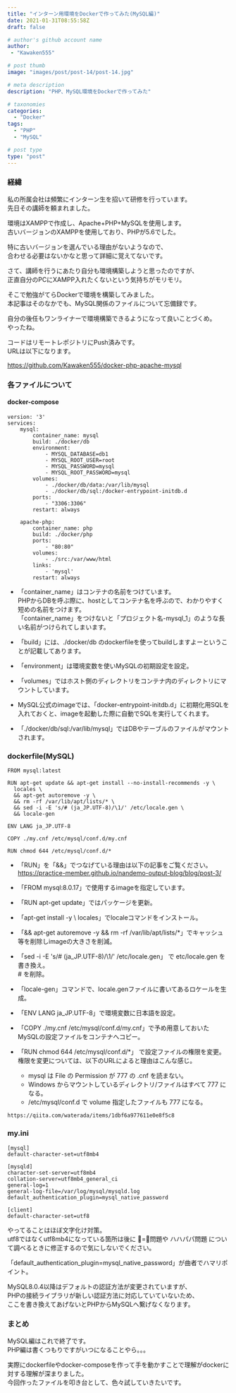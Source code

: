 ```yaml
---
title: "インターン用環境をDockerで作ってみた(MySQL編)"
date: 2021-01-31T08:55:58Z
draft: false

# author's github account name
author:
 - "Kawaken555"

# post thumb
image: "images/post/post-14/post-14.jpg"

# meta description
description: "PHP、MySQL環境をDockerで作ってみた"

# taxonomies
categories: 
  - "Docker"
tags:
  - "PHP"
  - "MySQL"

# post type
type: "post"
---
```




### 経緯

私の所属会社は頻繁にインターン生を招いて研修を行っています。  
先日その講師を頼まれました。  

環境はXAMPPで作成し、Apache+PHP+MySQLを使用します。  
古いバージョンのXAMPPを使用しており、PHPが5.6でした。  

特に古いバージョンを選んでいる理由がないようなので、  
合わせる必要はないかなと思って詳細に覚えてないです。  



  
さて、講師を行うにあたり自分も環境構築しようと思ったのですが、  
正直自分のPCにXAMPP入れたくないという気持ちがモリモリ。   

そこで勉強がてらDockerで環境を構築してみました。  
本記事はそのなかでも、MySQL関係のファイルについて忘備録です。  

自分の後任もワンライナーで環境構築できるようになって良いことづくめ。   
やったね。  

コードはリモートレポジトリにPush済みです。    
URLは以下になります。   


https://github.com/Kawaken555/docker-php-apache-mysql


### 各ファイルについて  


#### docker-compose

```
version: '3'
services:
    mysql:
        container_name: mysql
        build: ./docker/db
        environment:
            - MYSQL_DATABASE=db1
            - MYSQL_ROOT_USER=root
            - MYSQL_PASSWORD=mysql           
            - MYSQL_ROOT_PASSWORD=mysql
        volumes:
            - ./docker/db/data:/var/lib/mysql
            - ./docker/db/sql:/docker-entrypoint-initdb.d
        ports:
            - "3306:3306"
        restart: always

    apache-php:
        container_name: php
        build: ./docker/php
        ports:
            - "80:80"
        volumes:
            - ./src:/var/www/html
        links:
            - 'mysql'
        restart: always
```

* 「container_name」はコンテナの名前をつけています。   
PHPからDBを呼ぶ際に、hostとしてコンテナ名を呼ぶので、わかりやすく短めの名前をつけます。  
「container_name」をつけないと「プロジェクト名-mysql_1」のような長い名前がつけられてしまいます。  

* 「build」には、./docker/db のdockerfileを使ってbuildしますよーということが記載してあります。  

* 「environment」は環境変数を使いMySQLの初期設定を設定。  

* 「volumes」ではホスト側のディレクトリをコンテナ内のディレクトリにマウントしています。  


* MySQL公式のimageでは、「docker-entrypoint-initdb.d」に初期化用SQLを入れておくと、imageを起動した際に自動でSQLを実行してくれます。  

* 「./docker/db/sql:/var/lib/mysql」ではDBやテーブルのファイルがマウントされます。  


### dockerfile(MySQL)

```
FROM mysql:latest

RUN apt-get update && apt-get install --no-install-recommends -y \
  locales \
  && apt-get autoremove -y \
  && rm -rf /var/lib/apt/lists/* \
  && sed -i -E 's/# (ja_JP.UTF-8)/\1/' /etc/locale.gen \
  && locale-gen 

ENV LANG ja_JP.UTF-8

COPY ./my.cnf /etc/mysql/conf.d/my.cnf

RUN chmod 644 /etc/mysql/conf.d/*

```

* 「RUN」を「&&」でつなげている理由は以下の記事をご覧ください。  
https://practice-member.github.io/nandemo-output-blog/blog/post-3/

* 「FROM mysql:8.0.17」で使用するimageを指定しています。  

* 「RUN apt-get update」ではパッケージを更新。  

* 「apt-get install -y \ locales」でlocaleコマンドをインストール。  

* 「&& apt-get autoremove -y \&& rm -rf /var/lib/apt/lists/*」でキャッシュ等を削除しimageの大きさを削減。  

* 「sed -i -E 's/# (ja_JP.UTF-8)/\1/' /etc/locale.gen」 で etc/locale.gen を書き換え。  
\# を削除。    

* 「locale-gen」コマンドで、locale.genファイルに書いてあるロケールを生成。  


* 「ENV LANG ja_JP.UTF-8」で環境変数に日本語を設定。  

* 「COPY ./my.cnf /etc/mysql/conf.d/my.cnf」で予め用意しておいたMySQLの設定ファイルをコンテナへコピー。   


* 「RUN chmod 644 /etc/mysql/conf.d/*」 で設定ファイルの権限を変更。  
権限を変更については、以下のURLによると理由はこんな感じ。  
    * mysql は File の Permission が 777 の .cnf を読まない。  
    * Windows からマウントしているディレクトリ/ファイルはすべて 777 になる。  
    * /etc/mysql/conf.d で volume 指定したファイルも 777 になる。  

```
https://qiita.com/waterada/items/1dbf6a977611e0e8f5c8
```



### my.ini

```
[mysql]
default-character-set=utf8mb4

[mysqld]
character-set-server=utf8mb4
collation-server=utf8mb4_general_ci
general-log=1
general-log-file=/var/log/mysql/mysqld.log
default_authentication_plugin=mysql_native_password

[client]
default-character-set=utf8
```

やってることはほぼ文字化け対策。  
utf8ではなくutf8mb4になっている箇所は後に 🍺=🍣問題や ハハパパ問題 について調べるときに修正するので気にしないでください。  

「default_authentication_plugin=mysql_native_password」が曲者でハマリポイント。  

MySQL8.0.4以降はデフォルトの認証方法が変更されていますが、  
PHPの接続ライブラリが新しい認証方法に対応していていないため、  
ここを書き換えてあげないとPHPからMySQLへ繋げなくなります。  


### まとめ

MySQL編はこれで終了です。  
PHP編は書くつもりですがいつになることやら。。。   

実際にdockerfileやdocker-composeを作って手を動かすことで理解がdockerに対する理解が深まりました。  
今回作ったファイルを叩き台として、色々試していきたいです。   

